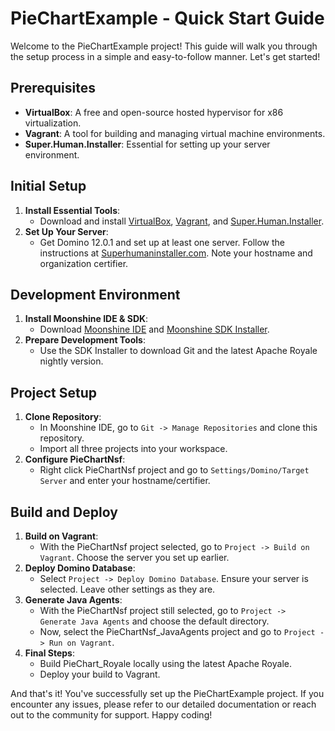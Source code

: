 # PieChartExample - Quick Start Guide

Welcome to the PieChartExample project! This guide will walk you through the setup process in a simple and easy-to-follow manner. Let's get started!

## Prerequisites
- **VirtualBox**: A free and open-source hosted hypervisor for x86 virtualization.
- **Vagrant**: A tool for building and managing virtual machine environments.
- **Super.Human.Installer**: Essential for setting up your server environment.

## Initial Setup
1. **Install Essential Tools**:
   - Download and install [VirtualBox](https://www.virtualbox.org/wiki/Downloads), [Vagrant](https://developer.hashicorp.com/vagrant/downloads), and [Super.Human.Installer](https://superhumaninstaller.com/).
2. **Set Up Your Server**:
   - Get Domino 12.0.1 and set up at least one server. Follow the instructions at [Superhumaninstaller.com](https://superhumaninstaller.com/). Note your hostname and organization certifier.

## Development Environment
1. **Install Moonshine IDE & SDK**:
   - Download [Moonshine IDE](https://moonshine-ide.com/) and [Moonshine SDK Installer](https://moonshine-ide.com/download-sdk-installer/).
2. **Prepare Development Tools**:
   - Use the SDK Installer to download Git and the latest Apache Royale nightly version.

## Project Setup
1. **Clone Repository**:
   - In Moonshine IDE, go to `Git -> Manage Repositories` and clone this repository.
   - Import all three projects into your workspace.
2. **Configure PieChartNsf**:
   - Right click PieChartNsf project and go to `Settings/Domino/Target Server` and enter your hostname/certifier.

## Build and Deploy
1. **Build on Vagrant**:
   - With the PieChartNsf project selected, go to `Project -> Build on Vagrant`. Choose the server you set up earlier.
2. **Deploy Domino Database**:
   - Select `Project -> Deploy Domino Database`. Ensure your server is selected. Leave other settings as they are.
3. **Generate Java Agents**:
   - With the PieChartNsf project still selected, go to `Project -> Generate Java Agents` and choose the default directory.
   - Now, select the PieChartNsf_JavaAgents project and go to `Project -> Run on Vagrant`.
4. **Final Steps**:
   - Build PieChart_Royale locally using the latest Apache Royale.
   - Deploy your build to Vagrant.

And that's it! You've successfully set up the PieChartExample project. If you encounter any issues, please refer to our detailed documentation or reach out to the community for support. Happy coding!
